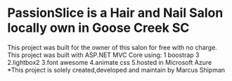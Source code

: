 # PassionSlice is a Hair and Nail Salon locally own in Goose Creek SC
This project was built for the owner of this salon for free with no charge.
This project was built with ASP.NET MVC Core using:
1 boostrap 3
2.lightbox2
3.font awesome
4.animate css
5.hosted in Microsoft Azure
*This project is solely created,developed and maintain by Marcus Shipman

